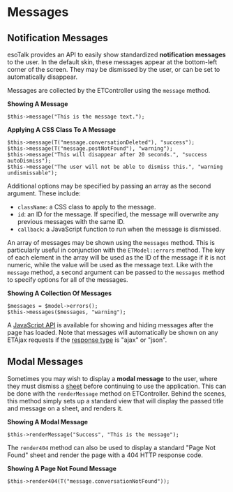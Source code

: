 # Messages

## Notification Messages

esoTalk provides an API to easily show standardized **notification messages** to the user. In the default skin, these messages appear at the bottom-left corner of the screen. They may be dismissed by the user, or can be set to automatically disappear.

Messages are collected by the ETController using the `message` method.

**Showing A Message**

	$this->message("This is the message text.");
	
**Applying A CSS Class To A Message**

	$this->message(T("message.conversationDeleted"), "success");
	$this->message(T("message.postNotFound"), "warning");
	$this->message("This will disappear after 20 seconds.", "success autoDismiss");
	$this->message("The user will not be able to dismiss this.", "warning undismissable");
	
Additional options may be specified by passing an array as the second argument. These include:

- `className`: a CSS class to apply to the message.
- `id`: an ID for the message. If specified, the message will overwrite any previous messages with the same ID.
- `callback`: a JavaScript function to run when the message is dismissed. 
	
An array of messages may be shown using the `messages` method. This is particularly useful in conjunction with the `ETModel::errors` method. The key of each element in the array will be used as the ID of the message if it is not numeric, while the value will be used as the message text. Like with the `message` method, a second argument can be passed to the `messages` method to specify options for all of the messages.
	
**Showing A Collection Of Messages**

	$messages = $model->errors();
	$this->messages($messages, "warning");

A [JavaScript API](/docs/javascript#messages) is available for showing and hiding messages after the page has loaded. Note that messages will automatically be shown on any ETAjax requests if the [response type](/docs/controllers#response-types) is "ajax" or "json".

## Modal Messages

Sometimes you may wish to display a **modal message** to the user, where they must dismiss a [sheet](/docs/javascript#sheets) before continuing to use the application. This can be done with the `renderMessage` method on ETController. Behind the scenes, this method simply sets up a standard view that will display the passed title and message on a sheet, and renders it.

**Showing A Modal Message**

	$this->renderMessage("Success", "This is the message");
	
The `render404` method can also be used to display a standard "Page Not Found" sheet and render the page with a 404 HTTP response code.

**Showing A Page Not Found Message**

	$this->render404(T("message.conversationNotFound"));